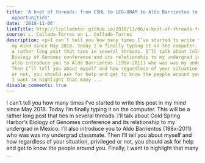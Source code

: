 ```yaml
---
title: 'A knot of threads: from CSHL to LCG-UNAM to Aldo Barrientos to diversity scholarship
  opportunities'
date: '2018-11-06'
linkTitle: http://lcolladotor.github.io/2018/11/06/a-knot-of-threads-from-cshl-to-lcg-unam-to-aldo-barrientos-to-diversity-scholarship-opportunities/
source: L. Collado-Torres on L. Collado-Torres
description: <p>I can’t tell you how many times I’ve started to write this post in
  my mind since May 2018. Today I’m finally typing it on the computer. This will be
  a rather long post that ties in several threads. I’ll talk about Cold Spring Harbor’s
  Biology of Genomes conference and its relationship to my undergrad in Mexico. I’ll
  also introduce you to Aldo Barrientos (198x-2011) who was was my undergrad classmate.
  Then I’ll tell you about myself and how regardless of your situation, privileged
  or not, you should ask for help and get to know the people around you. Finally,
  I want to highlight that many ...
disable_comments: true
---
```

<p>I can’t tell you how many times I’ve started to write this post in my mind since May 2018. Today I’m finally typing it on the computer. This will be a rather long post that ties in several threads. I’ll talk about Cold Spring Harbor’s Biology of Genomes conference and its relationship to my undergrad in Mexico. I’ll also introduce you to Aldo Barrientos (198x-2011) who was was my undergrad classmate. Then I’ll tell you about myself and how regardless of your situation, privileged or not, you should ask for help and get to know the people around you. Finally, I want to highlight that many ...